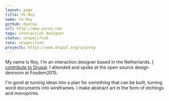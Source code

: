 ```yaml
---
layout: page
title: Yo Roy
name: Yo Roy
github: @yoroy
url: http://www.yoroy.com
tags: interaction designer
status: unspecified
rate: unspecified
projects: https://www.drupal.org/u/yoroy
---
```


My name is Roy, I'm an interaction designer based in the Netherlands. [I contribute to Drupal](https://www.drupal.org/u/yoroy). I attended and spoke at the open source design devroom at Fosdem2015.

I'm good at turning ideas into a plan for something that can be built, turning word documents into wireframes. I make abstract art in the form of etchings and monoprints.